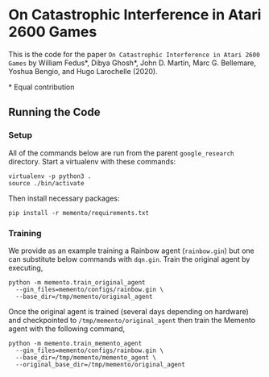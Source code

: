 # On Catastrophic Interference in Atari 2600 Games
This is the code for the paper
`On Catastrophic Interference in Atari 2600 Games`
by William Fedus*, Dibya Ghosh*, John D. Martin, Marc G. Bellemare, 
Yoshua Bengio, and Hugo Larochelle (2020).

\* Equal contribution

## Running the Code
### Setup
All of the commands below are run from the parent `google_research` directory.
Start a virtualenv with these commands:

```
virtualenv -p python3 .
source ./bin/activate
```

Then install necessary packages:

```
pip install -r memento/requirements.txt
```

### Training
We provide as an example training a Rainbow agent (`rainbow.gin`) but one can 
substitute below commands with `dqn.gin`.
Train the original agent by executing,

```
python -m memento.train_original_agent
  --gin_files=memento/configs/rainbow.gin \
  --base_dir=/tmp/memento/original_agent
```

Once the original agent is trained (several days depending on hardware) and
checkpointed to `/tmp/memento/original_agent` then train the Memento agent with
the following command,

```
python -m memento.train_memento_agent
  --gin_files=memento/configs/rainbow.gin \
  --base_dir=/tmp/memento/memento_agent \
  --original_base_dir=/tmp/memento/original_agent
```
